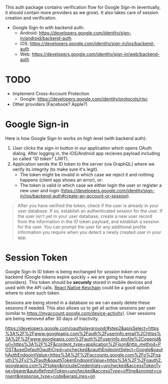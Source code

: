 This auth package contains verification flow for Google Sign-In (eventually, it should contain more providers as we grow). It also takes care of session creation and verification.

- Google Sign-In with backend auth:
  - Android: https://developers.google.com/identity/sign-in/android/backend-auth
  - iOS: https://developers.google.com/identity/sign-in/ios/backend-auth
  - Web: https://developers.google.com/identity/sign-in/web/backend-auth

# TODO

- Implement Cross-Account Protection
  - Google: https://developers.google.com/identity/protocols/risc
- Other providers (Facebook? Apple?)

# Google Sign-in

Here is how Google Sign-In works on high level (with backend auth):

1. User clicks the sign-in button in our application which opens OAuth dialog. After logging in, the iOS/Android app recieves payload including so called _"ID token"_ (JWT).
1. Application sends the ID token to the server (via GraphQL) where we verify its integrity (to make sure it's legit).
   - The token might be invalid in which case we reject it and nothing happens (client app shows an error), or:
   - The token is valid in which case we either login the user or register a new user and login (https://developers.google.com/identity/sign-in/ios/backend-auth#create-an-account-or-session).

> After you have verified the token, check if the user is already in your user database. If so, establish an authenticated session for the user. If the user isn't yet in your user database, create a new user record from the information in the ID token payload, and establish a session for the user. You can prompt the user for any additional profile information you require when you detect a newly created user in your app.

# Session Token

Google Sign-In ID token is being exchanged for _session token_ on our backend (Google tokens expire quickly + we are going to have many providers). This token should be **securely** stored in mobile devices and used with the API calls. [React Native Keychain](https://github.com/oblador/react-native-keychain) could be a good option where to store such token.

Sessions are being stored in a database so we can easily delete these sessions if needed. This also allows us to get all active sessions per user (similar to https://myaccount.google.com/device-activity). User sessions are being removed after 30 days of inactivity.

https://developers.google.com/oauthplayground/#step2&apisSelect=https%3A%2F%2Fwww.googleapis.com%2Fauth%2Fuserinfo.email%2Chttps%3A%2F%2Fwww.googleapis.com%2Fauth%2Fuserinfo.profile%2Copenid&url=https%3A%2F%2F&content_type=application%2Fjson&http_method=POST&useDefaultOauthCred=unchecked&oauthEndpointSelect=Google&oauthAuthEndpointValue=https%3A%2F%2Faccounts.google.com%2Fo%2Foauth2%2Fv2%2Fauth&oauthTokenEndpointValue=https%3A%2F%2Foauth2.googleapis.com%2Ftoken&includeCredentials=unchecked&accessTokenType=bearer&autoRefreshToken=unchecked&accessType=offline&prompt=consent&response_type=code&wrapLines=on
